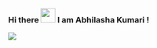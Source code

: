 ### Hi there <img src ="https://raw.githubusercontent.com/MartinHeinz/MartinHeinz/master/wave.gif" width ="30px"> I am Abhilasha Kumari ! 

<img src ="https://img.shields.io/badge/Key%20Skills-Exploratory%20Data%20Analysis-green">
<!--

**abhilasha295/abhilasha295** is a ✨ _special_ ✨ repository because its `README.md` (this file) appears on your GitHub profile.

Here are some ideas to get you started:

- 🔭 I’m currently working on ...
- 🌱 I’m currently learning ...
- 👯 I’m looking to collaborate on ...
- 🤔 I’m looking for help with ...
- 💬 Ask me about ...
- 📫 How to reach me: ...
- 😄 Pronouns: ...
- ⚡ Fun fact: ...
-->

